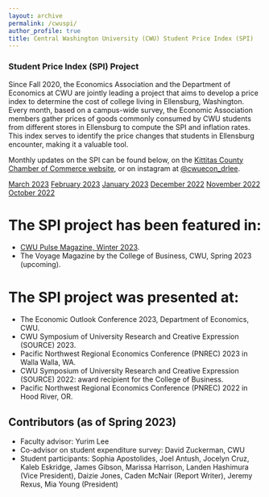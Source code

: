 ```yaml
---
layout: archive
permalink: /cwuspi/
author_profile: true
title: Central Washington University (CWU) Student Price Index (SPI)
---
```


### Student Price Index (SPI) Project

Since Fall 2020, the Economics Association and the Department of Economics at CWU are jointly leading a project that aims to develop a price index to determine the cost of college living in Ellensburg, Washington. Every month, based on a campus-wide survey, the Economic Association members gather prices of goods commonly consumed by CWU students from different stores in Ellensburg to compute the SPI and inflation rates. This index serves to identify the price changes that students in Ellensburg encounter, making it a valuable tool.

Monthly updates on the SPI can be found below, on the [Kittitas County Chamber of Commerce website](https://www.kittitascountychamber.com/choose-kittitas-county/), or on instagram at [@cwuecon_drlee](https://www.instagram.com/cwuecon_drlee/). 

[March 2023](http://econ-ylee.github.io/files/March_2023_Monthly_SPI_update.pdf)
[February 2023](http://econ-ylee.github.io/files/February_2023_Monthly_SPI_update.pdf)
[January 2023](http://econ-ylee.github.io/files/Janurary_2023_Monthly_SPI_update.pdf)
[December 2022](http://econ-ylee.github.io/files/December_2022_Monthly_SPI_update.pdf)
[November 2022](http://econ-ylee.github.io/files/November_2022_Monthly_SPI_update.pdf)
[October 2022](http://econ-ylee.github.io/files/October_2022_Monthly_SPI_update.pdf)

# The SPI project has been featured in:

* [CWU Pulse Magazine, Winter 2023](https://issuu.com/cwupulse/docs/winter_2023).
* The Voyage Magazine by the College of Business, CWU, Spring 2023 (upcoming).

# The SPI project was presented at: 

* The Economic Outlook Conference 2023, Department of Economics, CWU.
* CWU Symposium of University Research and Creative Expression (SOURCE) 2023.
* Pacific Northwest Regional Economics Conference (PNREC) 2023 in Walla Walla, WA.
* CWU Symposium of University Research and Creative Expression (SOURCE) 2022: award recipient for the College of Business.
* Pacific Northwest Regional Economics Conference (PNREC) 2022 in Hood River, OR.

## Contributors (as of Spring 2023)

* Faculty advisor: Yurim Lee
* Co-advisor on student expenditure survey: David Zuckerman, CWU
* Student participants: Sophia Apostolides, Joel Antush, Jocelyn Cruz, Kaleb Eskridge, James Gibson, Marissa Harrison, Landen Hashimura (Vice President), Daizie Jones, Caden McNair (Report Writer), Jeremy Rexus, Mia Young (President)
